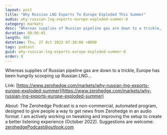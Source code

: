 ```yaml
---
layout: post
title: "Why Russian LNG Exports To Europe Exploded This Summer"
audio: why-russian-lng-exports-europe-exploded-summer-0
category: markets
desc: "Whereas supplies of Russian pipeline gas are down to a trickle, Europe has been hungrily scooping up Russian LNG..."
duration: 00:06:45
length: 405
datetime: Thu, 27 Oct 2022 07:30:00 +0000
tags: podcast
guid: why-russian-lng-exports-europe-exploded-summer-0
order: 0
---
```

Whereas supplies of Russian pipeline gas are down to a trickle, Europe has been hungrily scooping up Russian LNG...

Link: [https://www.zerohedge.com/markets/why-russian-lng-exports-europe-exploded-summer](https://www.zerohedge.com/markets/why-russian-lng-exports-europe-exploded-summer)

About: The Zerohedge Podcast is a non-commercial, automated program, designed to give people a way to get news from Zerohedge in an audio format.  I am actively working on tweaking and improving the setup to create a better listening experience (October 2022).  Suggestions are welcome: [zerohedgePodcast@outlook.com](mailto:zerohedgePodcast@outlook.com)